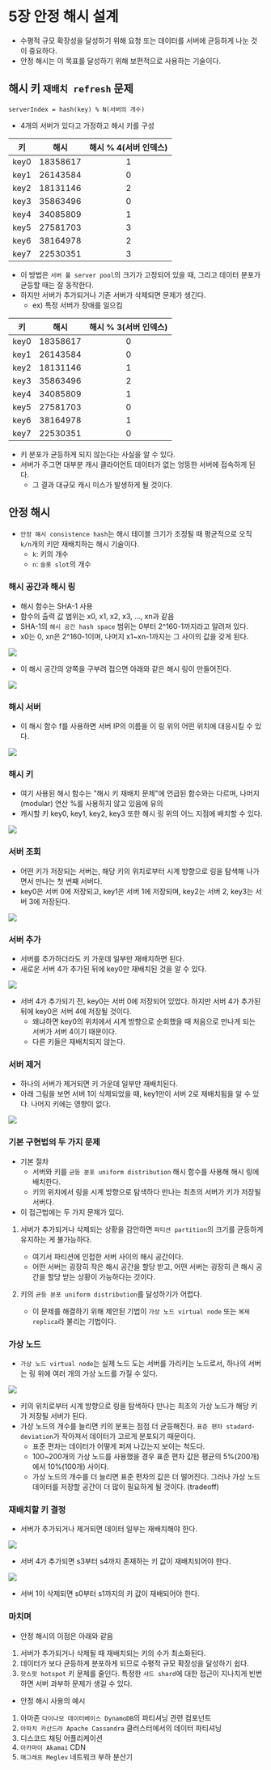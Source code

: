 # 5장 안정 해시 설계

- 수평적 규모 확장성을 달성하기 위해 요청 또는 데이터를 서버에 균등하게 나눈 것이 중요하다.
- 안정 해시는 이 목표를 달성하기 위해 보편적으로 사용하는 기술이다.

## 해시 키 `재배치 refresh` 문제

```
serverIndex = hash(key) % N(서버의 개수)
```

- 4개의 서버가 있다고 가정하고 해시 키를 구성

|   키   | 해시 | 해시 % 4(서버 인덱스) |
|:-----:|:--:|:--------------:|
| key0  |  18358617  |       1        |
| key1  |  26143584  |       0        |
| key2  |  18131146  |       2        |
| key3  |  35863496  |       0        |
| key4  |  34085809  |       1        |
| key5  |  27581703  |       3        |
| key6  |  38164978  |       2        |
| key7  |  22530351  |       3        |

- 이 방법은 `서버 풀 server pool`의 크기가 고정되어 있을 때, 그리고 데이터 분포가 균등할 때는 잘 동작한다.
- 하지만 서버가 추가되거나 기존 서버가 삭제되면 문제가 생긴다.
  - ex) 특정 서버가 장애를 일으킴

|   키   | 해시 | 해시 % 3(서버 인덱스) |
|:-----:|:--:|:--------------:|
| key0  |  18358617  |       0        |
| key1  |  26143584  |       0        |
| key2  |  18131146  |       1        |
| key3  |  35863496  |       2        |
| key4  |  34085809  |       1        |
| key5  |  27581703  |       0        |
| key6  |  38164978  |       1        |
| key7  |  22530351  |       0        |

- 키 분포가 균등하게 되지 않는다는 사실을 알 수 있다.
- 서버가 주그면 대부분 캐시 클라이언트 데이터가 없는 엉뚱한 서버에 접속하게 된다.
  - 그 결과 대규모 캐시 미스가 발생하게 될 것이다.

## 안정 해시

- `안정 해시 consistence hash`는 해시 테이블 크기가 조정될 때 평균적으로 오직 `k/n`개의 키만 재배치하는 해시 기술이다.
  - `k`: 키의 개수
  - `n`: `슬롯 slot`의 개수

### 해시 공간과 해시 링

- 해시 함수는 SHA-1 사용
- 함수의 출력 값 범위는 x0, x1, x2, x3, ..., xn과 같음
- SHA-1의 `해시 공간 hash space` 범위는 0부터 2^160-1까지라고 알려져 있다.
- x0는 0, xn은 2^160-1이며, 나머지 x1~xn-1까지는 그 사이의 값을 갖게 된다. 

<img src="img/hash01.jpg">

- 이 해시 공간의 양쪽을 구부려 접으면 아래와 같은 해시 링이 만들어진다.

<img src="img/hash02.jpg">

### 해시 서버

- 이 해시 함수 f를 사용하면 서버 IP의 이름을 이 링 위의 어떤 위치에 대응시킬 수 있다.

<img src="img/hash03.jpg">

### 해시 키

- 여기 사용된 해시 함수는 "해시 키 재배치 문제"에 언급된 함수와는 다르며, 나머지(modular) 연산 %를 사용하지 않고 있음에 유의
- 캐시할 키 key0, key1, key2, key3 또한 해시 링 위의 어느 지점에 배치할 수 있다.

<img src="img/hash04.jpg">

### 서버 조회

- 어떤 키가 저장되는 서버는, 해당 키의 위치로부터 시계 방향으로 링을 탐색해 나가면서 만나는 첫 번째 서버다.
- key0은 서버 0에 저장되고, key1은 서버 1에 저장되며, key2는 서버 2, key3는 서버 3에 저장된다.

<img src="img/hash05.jpg">

### 서버 추가

- 서버를 추가하더라도 키 가운데 일부만 재배치하면 된다.
- 새로운 서버 4가 추가된 뒤에 key0만 재배치된 것을 알 수 있다.

<img src="img/hash06.jpg">

- 서버 4가 추가되기 전, key0는 서버 0에 저장되어 있었다. 하지만 서버 4가 추가된 뒤에 key0은 서버 4에 저장될 것이다.
  - 왜냐하면 key0의 위치에서 시계 방향으로 순회했을 때 처음으로 만나게 되는 서버가 서버 4이기 때문이다.
  - 다른 키들은 재배치되지 않는다.

### 서버 제거

- 하나의 서버가 제거되면 키 가운데 일부만 재배치된다.
- 아래 그림을 보면 서버 1이 삭제되었을 때, key1만이 서버 2로 재배치됨을 알 수 있다. 나머지 키에는 영향이 없다.

<img src="img/hash07.jpg">

### 기본 구현법의 두 가지 문제

- 기본 절차
  - 서버와 키를 `균등 분포 uniform distribution` 해시 함수를 사용해 해시 링에 배치한다.
  - 키의 위치에서 링을 시계 방향으로 탐색하다 만나는 최초의 서버가 키가 저장될 서버다.
- 이 접근법에는 두 가지 문제가 있다. 
1. 서버가 추가되거나 삭제되는 상황을 감안하면 `파티션 partition`의 크기를 균등하게 유지하는 게 불가능하다.
   - 여기서 파티션에 인접한 서버 사이의 해시 공간이다.
   - 어떤 서버는 굉장히 작은 해시 공간을 할당 받고, 어떤 서버는 굉장히 큰 해시 공간을 할당 받는 상황이 가능하다는 것이다.

2. 키의 `균등 분포 uniform distribution`를 달성하기가 어렵다. 
   - 이 문제를 해결하기 위해 제안된 기법이 `가상 노드 virtual node` 또는 `복제 replica`라 불리는 기법이다.

### 가상 노드

- `가상 노드 virtual node`는 실제 노드 도는 서버를 가리키는 노드로서, 하나의 서버는 링 위에 여러 개의 가상 노드를 가질 수 있다.

<img src="img/hash08.jpg">

- 키의 위치로부터 시계 방향으로 링을 탐색하다 만나는 최초의 가상 노드가 해당 키가 저장될 서버가 된다.
- 가상 노드의 개수를 늘리면 키의 분포는 점점 더 균등해진다. `표준 편차 stadard-deviation`가 작아져서 데이터가 고르게 분포되기 때문이다.
  - 표준 편차는 데이터가 어떻게 퍼져 나갔는지 보이는 척도다.
  - 100~200개의 가상 노드를 사용했을 경우 표준 편차 값은 평균의 5%(200개)에서 10%(100개) 사이다.
  - 가상 노드의 개수를 더 늘리면 표준 편차의 값은 더 떨어진다. 그러나 가상 노드 데이터를 저장할 공간이 더 많이 필요하게 될 것이다. (tradeoff)

### 재배치할 키 결정

- 서버가 추가되거나 제거되면 데이터 일부는 재배치해야 한다.

<img src="img/hash06.jpg">

- 서버 4가 추가되면 s3부터 s4까지 존재하는 키 값이 재배치되어야 한다.

<img src="img/hash07.jpg">

- 서버 1이 삭제되면 s0부터 s1까지의 키 값이 재배되어야 한다.

### 마치며

- 안정 해시의 이점은 아래와 같음

1. 서버가 추가되거나 삭제될 때 재배치되는 키의 수가 최소화된다.
2. 데이터가 보다 균등하게 분포하게 되므로 수평적 규모 확장성을 달성하기 쉽다.
3. `핫스팟 hotspot` 키 문제를 줄인다. 특정한 `샤드 shard`에 대한 접근이 지나치게 빈번하면 서버 과부하 문제가 생길 수 있다.

- 안정 해시 사용의 예시
1. 아마존 `다이나모 데이터베이스 DynamoDB`의 파티셔닝 관련 컴포넌트
2. `아파치 카산드라 Apache Cassandra` 클러스터에서의 데이터 파티셔닝
3. 디스코드 채팅 어플리케이션
4. `아카마이 Akamai` CDN
5. `매그레프 Meglev` 네트워크 부하 분산기
